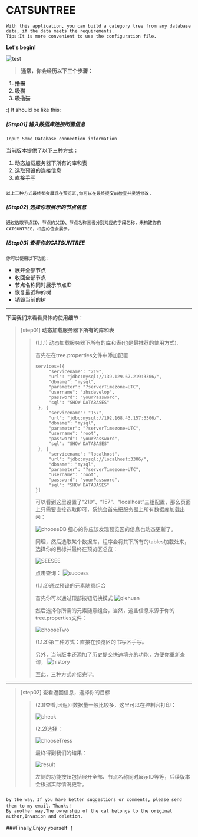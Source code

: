 # CATSUNTREE #
    With this application, you can build a category tree from any database data, if the data meets the requirements.
    Tips:It is more convenient to use the configuration file.
**Let's begin!**

![test](http://m.qpic.cn/psb?/V12x3UMs3ekTkH/gURaVTnHf0aoRNLEQ4VlO*x8Z1RQ6f10x9DrUL7mRPU!/b/dE0BAAAAAAAA&bo=0wDBAAAAAAADFyA!&rf=viewer_4&t=5)
> **通常，你会经历以下三个步骤：**

1. ~~撸猫~~
2. ~~吸猫~~
3. ~~吸撸猫~~

:) It should be like this:
##### [Step01] 输入数据库连接所需信息 #####
    Input Some Database connection information
当前版本提供了以下三种方式：   
1. 动态加载服务器下所有的库和表
2. 选取预设的连接信息
3. 直接手写
#####
    以上三种方式最终都会展现在预览区,你可以在最终提交前检查并灵活修改.
##### [Step02] 选择你想展示的节点信息 #####
    通过选取节点ID、节点的父ID、节点名称三者分别对应的字段名称，来构建你的CATSUNTREE，相应的值会展示。    
##### [Step03] 查看你的CATSUNTREE #####
    你可以使用以下功能:
* 展开全部节点
* 收回全部节点
* 节点名称同时展示节点ID
* 恢复最近种的树
* 销毁当前的树
- - - 
下面我们来看看具体的使用细节：
> [step01] **动态加载服务器下所有的库和表**
>>(1.1.1) 动态加载服务器下所有的库和表(也是最推荐的使用方式).
>>
>>首先在在tree.properties文件中添加配置
>>~~~
>>services=[{
>>  	"servicename": "219",
>>  	"url": "jdbc:mysql://139.129.67.219:3306/",
>>  	"dbname": "mysql",
>>  	"parameter": "?serverTimezone=UTC",
>>  	"username": "zhsdevelop",
>>  	"password": "yourPassword",
>>  	"sql": "SHOW DATABASES"
>>  }, {
>>  	"servicename": "157",
>>  	"url": "jdbc:mysql://192.168.43.157:3306/",
>>  	"dbname": "mysql",
>>  	"parameter": "?serverTimezone=UTC",
>>  	"username": "root",
>>  	"password": "yourPassword",
>>  	"sql": "SHOW DATABASES"
>>  }, {
>>  	"servicename": "localhost",
>>  	"url": "jdbc:mysql://localhost:3306/",
>>  	"dbname": "mysql",
>>  	"parameter": "?serverTimezone=UTC",
>>  	"username": "root",
>>  	"password": "yourPassword",
>>  	"sql": "SHOW DATABASES"
>>}]
>>~~~
>>可以看到这里设置了“219”、“157”、“localhost”三组配置，那么页面上只需要直接选取即可，系统会首先把服务器上所有数据库加载出来：
>>
>>![chooseDB](http://m.qpic.cn/psb?/V12x3UMs3ekTkH/wOZH05lvtetOL*wo*7IRSTVDoiq*SpEjCgrnz3.5i1g!/b/dLgAAAAAAAAA&bo=*gH6AQAAAAADFzY!&rf=viewer_4&t=5)
>>细心的你应该发现预览区的信息也动态更新了。
>>
>>同理，然后选取某个数据库，程序会将其下所有的tables加载处来，选择你的目标并最终在预览区总览：
>>
>>![SEESEE](http://m.qpic.cn/psb?/V12x3UMs3ekTkH/h.lrTiu5r88v0uqOJaiV*GgCH15zOM1SrjNJT8gUc6Y!/b/dMQAAAAAAAAA&bo=9wGAAQAAAAADF0U!&rf=viewer_4&t=5)
>>
>>点击查询：
>>![success](http://m.qpic.cn/psb?/V12x3UMs3ekTkH/yIDNsXXZzO6vDiSA3saB9UfULedIj9N5TDuJHXllt00!/b/dE0BAAAAAAAA&bo=jwBeAAAAAAADF.M!&rf=viewer_4&t=5)
>>
>>(1.1.2)通过预设的元素随意组合
>>
>>首先你可以通过顶部按钮切换模式
>>![qiehuan](http://m.qpic.cn/psb?/V12x3UMs3ekTkH/1QPIBIbuPk4XcfT1vtMm*eeeLCF3oVogAad06PwHkcQ!/b/dE0BAAAAAAAA&bo=9wE3AAAAAAADF*M!&rf=viewer_4&t=5)
>>
>>然后选择你所需的元素随意组合，当然，这些信息来源于你的tree.properties文件：
>>
>>![chooseTwo](http://m.qpic.cn/psb?/V12x3UMs3ekTkH/fM92L.X0rn1aAssFNGjjNjfNnbgoGDNQra.yll.LqLg!/b/dLsAAAAAAAAA&bo=wgZaAQAAAAADF60!&rf=viewer_4&t=5)
>>
>>(1.1.3)第三种方式：直接在预览区的书写区手写。
>>
>>另外，当前版本还添加了历史提交快速填充的功能，方便你重新查询。
>>![history](http://m.qpic.cn/psb?/V12x3UMs3ekTkH/auFVStuG.gp4IZeREOMf1pXvVZvB7CcujnVlYp17wls!/b/dLYAAAAAAAAA&bo=ZAwhBAAAAAADF38!&rf=viewer_4&t=5)
>>
>>至此，三种方式介绍完毕。
- - - 
>[step02] 查看返回信息，选择你的目标
>>
>>(2.1)查看,因返回数据量一般比较多，这里可以在控制台打印：
>>
>>![check](http://m.qpic.cn/psb?/V12x3UMs3ekTkH/pXsSfUsyDYXYdaKzFwmiUcSKlB8536A5YHRc5ck5udc!/b/dAQBAAAAAAAA&bo=9QFkAQAAAAADF6M!&rf=viewer_4&t=5)
>>
>>(2.2)选择：
>>
>>![chooseTress](http://m.qpic.cn/psb?/V12x3UMs3ekTkH/Ka6wfpKFA88s9V81nRKjl*ylDQGWRuVhfc0NCxSV4CY!/b/dMMAAAAAAAAA&bo=4QFBAgAAAAADF5E!&rf=viewer_4&t=5)
>>
>>最终得到我们的结果：
>>
>>![result](http://m.qpic.cn/psb?/V12x3UMs3ekTkH/6wi1Iw6WN76ytqFwrCgvwdYQTRuHfSZD.vuO0jIwGQU!/b/dE8BAAAAAAAA&bo=LgM.AS4DPgEDJwI!&rf=viewer_4&t=5)
>>
>>左侧的功能按钮包括展开全部、节点名称同时展示ID等等，后续版本会根据实际情况更新。

###
    by the way，If you have better suggestions or comments, please send them to my email，Thanks!
    By another way,The ownership of the cat belongs to the original author,Invasion and deletion.        

###Finally,Enjoy yourself ！